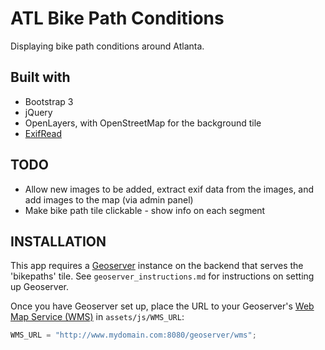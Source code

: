 # ATL Bike Path Conditions

Displaying bike path conditions around Atlanta.

## Built with
* Bootstrap 3
* jQuery
* OpenLayers, with OpenStreetMap for the background tile
* [ExifRead](https://pypi.python.org/pypi/ExifRead)

## TODO
* Allow new images to be added, extract exif data from the images, and add images to the map (via admin panel)
* Make bike path tile clickable - show info on each segment

## INSTALLATION
This app requires a [Geoserver](http://geoserver.org/) instance on the backend that serves the 'bikepaths' tile. See `geoserver_instructions.md` for instructions on setting up Geoserver.

Once you have Geoserver set up, place the URL to your Geoserver's [Web Map Service (WMS)](http://docs.geoserver.org/stable/en/user/services/wms/reference.html) in `assets/js/WMS_URL`:

```javascript
WMS_URL = "http://www.mydomain.com:8080/geoserver/wms";
```